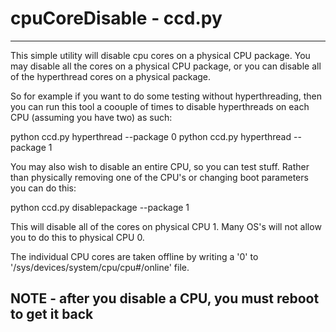 # cpuCoreDisable - ccd.py 
---------------
This simple utility will disable cpu cores on a physical CPU package.  You may disable all the cores on a physical CPU package, or you can disable all of the hyperthread cores on a physical package.

So for example if you want to do some testing without hyperthreading, then you can run this tool a coouple of times to disable hyperthreads on each CPU (assuming you have two) as such:

python ccd.py hyperthread --package 0
python ccd.py hyperthread --package 1

You may also wish to disable an entire CPU, so you can test stuff.  Rather than physically removing one of the CPU's or changing boot parameters you can do this:

python ccd.py disablepackage --package 1

This will disable all of the cores on physical CPU 1.  Many OS's will not allow you to do this to physical CPU 0.

The individual CPU cores are taken offline by writing a '0' to '/sys/devices/system/cpu/cpu#/online' file.

## NOTE - after you disable a CPU, you must reboot to get it back